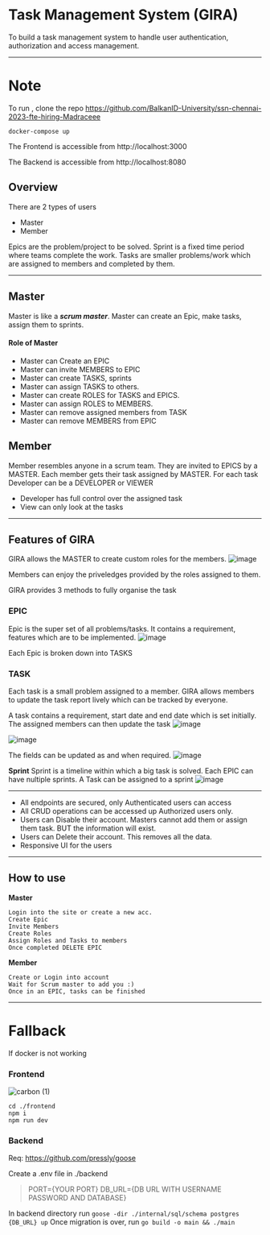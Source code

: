 
# Task Management System (GIRA)
To build a task management system to handle user authentication, authorization and access management.

---
# Note
To run , clone the repo https://github.com/BalkanID-University/ssn-chennai-2023-fte-hiring-Madraceee

```
docker-compose up
```

The Frontend is accessible from http://localhost:3000

The Backend is accessible from http://localhost:8080


## Overview
There are 2 types of users
* Master
* Member

Epics are the problem/project to be solved.
Sprint is a fixed time period where teams complete the work.
Tasks are smaller problems/work which are assigned to members and completed by them.

---

## Master
Master is like a ***scrum master***. Master can create an Epic, make tasks, assign them to sprints.
#### Role of Master
- Master can Create an EPIC
- Master can invite MEMBERS to EPIC
- Master can create TASKS, sprints
- Master can assign TASKS to others.
- Master can create ROLES for TASKS and EPICS.
- Master can assign ROLES to MEMBERS.
- Master can remove assigned members from TASK
- Master can remove MEMBERS from EPIC

## Member
Member resembles anyone in a scrum team. They are invited to EPICS by a MASTER.
Each member gets their task assigned by MASTER.
For each task Developer can be a DEVELOPER or VIEWER
- Developer has full control over the assigned task
- View can only look at the tasks

---
## Features of GIRA
GIRA allows the MASTER to create custom roles for the members.
![image](https://github.com/BalkanID-University/ssn-chennai-2023-fte-hiring-Madraceee/assets/100791797/575e6a50-8cf4-4de1-b5db-6ea835211987)

Members can enjoy the priveledges provided by the roles assigned to them.

GIRA provides 3 methods to fully organise the task


### **EPIC**

Epic is the super set of all problems/tasks. It contains a requirement, features which are to be implemented.
![image](https://github.com/BalkanID-University/ssn-chennai-2023-fte-hiring-Madraceee/assets/100791797/9e1478c7-7b8b-4bd9-8c24-3c63c63f7861)

Each Epic is broken down into TASKS

### **TASK**

Each task is a small problem assigned to a member.
GIRA allows members to update the task report lively which can be tracked by everyone.

A task contains a requirement, start date and end date which is set initially.
The assigned members can then update the task
![image](https://github.com/BalkanID-University/ssn-chennai-2023-fte-hiring-Madraceee/assets/100791797/87379809-1d72-4f91-aa2e-4225a2460ec9)

![image](https://github.com/BalkanID-University/ssn-chennai-2023-fte-hiring-Madraceee/assets/100791797/d6e0c7ec-1958-441e-9bf8-84e29ad531d8)

The fields can be updated as and when required.
![image](https://github.com/BalkanID-University/ssn-chennai-2023-fte-hiring-Madraceee/assets/100791797/14f96988-b93f-44c9-b6d6-ebe6723394e0)


**Sprint**
Sprint is a timeline within which a big task is solved.
Each EPIC can have nultiple sprints.
A Task can be assigned to a sprint
![image](https://github.com/BalkanID-University/ssn-chennai-2023-fte-hiring-Madraceee/assets/100791797/f7e1e263-adf9-4f6d-a90b-d433c43198cf)

---

- All endpoints are secured, only Authenticated users can access
- All CRUD operations can be accessed up Authorized users only.
- Users can Disable their account. Masters cannot add them or assign them task. BUT the information will exist.
- Users can Delete their account. This removes all the data.
- Responsive UI for the users
  
---
## How to use

**Master**
```
Login into the site or create a new acc.
Create Epic
Invite Members
Create Roles
Assign Roles and Tasks to members
Once completed DELETE EPIC
```

**Member**
```
Create or Login into account
Wait for Scrum master to add you :)
Once in an EPIC, tasks can be finished
```

---
# Fallback
If docker is not working

### Frontend
![carbon (1)](https://github.com/BalkanID-University/ssn-chennai-2023-fte-hiring-Madraceee/assets/100791797/3f66c957-ae66-480f-b26a-4451e86fd987)
```
cd ./frontend
npm i
npm run dev
```

### Backend
Req: https://github.com/pressly/goose

Create a .env file in ./backend

> PORT={YOUR PORT}
> DB_URL={DB URL WITH USERNAME PASSWORD AND DATABASE}

In backend directory run
`
goose -dir ./internal/sql/schema postgres {DB_URL} up
`
Once migration is over, run
`
go build -o main && ./main
`
